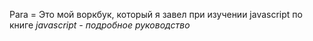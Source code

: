 Para = Это мой воркбук, который я завел при изучении javascript по книге *javascript - подробное руководство<em>*